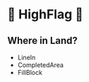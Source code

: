 # 👣 HighFlag 👣

## Where in Land?

- LineIn
- CompletedArea
- FillBlock

<!-- @include: /../Placeholder_RouteProfile.md -->

